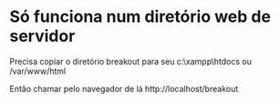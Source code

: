 # Só funciona num diretório web de servidor

Precisa copiar o diretório breakout para seu c:\xampp\htdocs ou /var/www/html

Então chamar pelo navegador de lá
http://localhost/breakout
